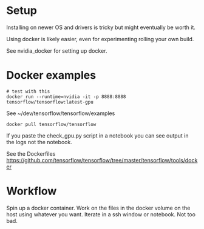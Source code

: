 # Setup

Installing on newer OS and drivers is tricky but might eventually be worth it.

Using docker is likely easier, even for experimenting rolling your own build.

See nvidia_docker for setting up docker.


# Docker examples

    # test with this
    docker run --runtime=nvidia -it -p 8888:8888 tensorflow/tensorflow:latest-gpu

See ~/dev/tensorflow/tensorflow/examples

    docker pull tensorflow/tensorflow

If you paste the check_gpu.py script in a notebook you can see output in the logs not the notebook.

See the Dockerfiles https://github.com/tensorflow/tensorflow/tree/master/tensorflow/tools/docker

# Workflow

Spin up a docker container. Work on the files in the docker volume on the host using whatever you want. Iterate in a ssh window or notebook. Not too bad.

